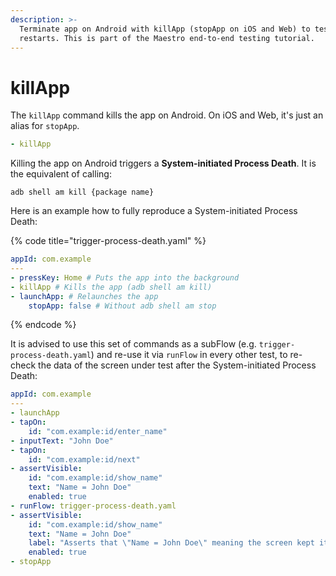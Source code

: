 ```yaml
---
description: >-
  Terminate app on Android with killApp (stopApp on iOS and Web) to test
  restarts. This is part of the Maestro end-to-end testing tutorial.
---
```


# killApp

The `killApp` command kills the app on Android. On iOS and Web, it's just an alias for `stopApp`.

```yaml
- killApp
```

Killing the app on Android triggers a **System-initiated Process Death**. It is the equivalent of calling:

```console
adb shell am kill {package name}
```

Here is an example how to fully reproduce a System-initiated Process Death:

{% code title="trigger-process-death.yaml" %}
```yaml
appId: com.example
---
- pressKey: Home # Puts the app into the background
- killApp # Kills the app (adb shell am kill)
- launchApp: # Relaunches the app
    stopApp: false # Without adb shell am stop
```
{% endcode %}

It is advised to use this set of commands as a subFlow (e.g. `trigger-process-death.yaml`) and re-use it via `runFlow` in every other test, to re-check the data of the screen under test after the System-initiated Process Death:

```yaml
appId: com.example
---
- launchApp
- tapOn:
    id: "com.example:id/enter_name"
- inputText: "John Doe"
- tapOn:
    id: "com.example:id/next"
- assertVisible:
    id: "com.example:id/show_name"
    text: "Name = John Doe"
    enabled: true
- runFlow: trigger-process-death.yaml
- assertVisible:
    id: "com.example:id/show_name"
    text: "Name = John Doe"
    label: "Asserts that \"Name = John Doe\" meaning the screen kept its data after System-initiated Process Death"
    enabled: true
- stopApp
```
